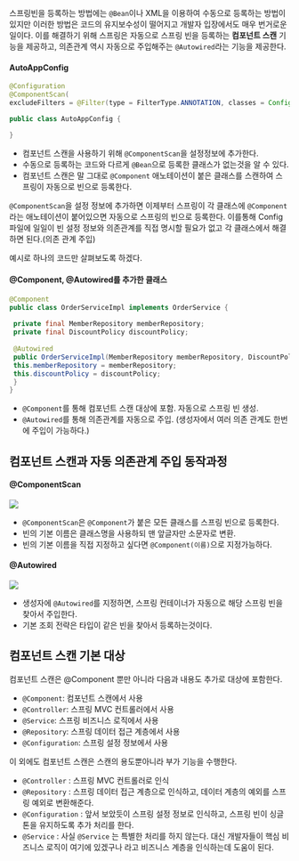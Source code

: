 스프링빈을 등록하는 방법에는 `@Bean`이나 XML을 이용하여 수동으로 등록하는 방법이 있지만 이러한 방법은 코드의 유지보수성이 떨어지고 개발자 입장에서도 매우 번거로운 일이다. 이를 해결하기 위해 스프링은 자동으로 스프링 빈을 등록하는 **컴포넌트 스캔** 기능을 제공하고, 의존관계 역시 자동으로 주입해주는 `@Autowired`라는 기능을 제공한다.

#### AutoAppConfig
```java
@Configuration
@ComponentScan(
excludeFilters = @Filter(type = FilterType.ANNOTATION, classes = Configuration.class))

public class AutoAppConfig {

}
```
- 컴포넌트 스캔을 사용하기 위해 `@ComponentScan`을 설정정보에 추가한다.
- 수동으로 등록하는 코드와 다르게 `@Bean`으로 등록한 클래스가 없는것을 알 수 있다.
- 컴포넌트 스캔은 말 그대로 `@Component` 애노테이션이 붙은 클래스를 스캔하여 스프링이 자동으로 빈으로 등록한다.
 
`@ComponentScan`을 설정 정보에 추가하면 이제부터 스프링이 각 클래스에 `@Component`라는 애노테이션이 붙어있으면 자동으로 스프링의 빈으로 등록한다. 이를통해 Config파일에 일일이 빈 설정 정보와 의존관계를 직접 명시할 필요가 없고 각 클래스에서 해결하면 된다.(의존 관계 주입)

예시로 하나의 코드만 살펴보도록 하겠다.

#### @Component, @Autowired를 추가한 클래스
```java
@Component
public class OrderServiceImpl implements OrderService {
 
 private final MemberRepository memberRepository;
 private final DiscountPolicy discountPolicy;
 
 @Autowired
 public OrderServiceImpl(MemberRepository memberRepository, DiscountPolicy discountPolicy) {
 this.memberRepository = memberRepository;
 this.discountPolicy = discountPolicy;
 }
}
```
- `@Component`를 통해 컴포넌트 스캔 대상에 포함. 자동으로 스프링 빈 생성.
- `@Autowired`를 통해 의존관계를 자동으로 주입. (생성자에서 여러 의존 관계도 한번에 주입이 가능하다.)

## 컴포넌트 스캔과 자동 의존관계 주입 동작과정

#### @ComponentScan

![](https://velog.velcdn.com/images/gwoprk/post/75929ec7-cd3b-4448-9b73-700a0f625ac9/image.png)
- `@ComponentScan`은 `@Component`가 붙은 모든 클래스를 스프링 빈으로 등록한다.
- 빈의 기본 이름은 클래스명을 사용하되 맨 앞글자만 소문자로 변환.
- 빈의 기본 이름을 직접 지정하고 싶다면 `@Component(이름)`으로 지정가능하다.

#### @Autowired
![](https://velog.velcdn.com/images/gwoprk/post/3fcd2e81-b20a-4b6d-977d-81d761187baa/image.png)

- 생성자에 `@Autowired`를 지정하면, 스프링 컨테이너가 자동으로 해당 스프링 빈을 찾아서 주입한다.
- 기본 조회 전략은 타입이 같은 빈을 찾아서 등록하는것이다.

## 컴포넌트 스캔 기본 대상
컴포넌트 스캔은 @Component 뿐만 아니라 다음과 내용도 추가로 대상에 포함한다.
- `@Component`: 컴포넌트 스캔에서 사용
- `@Controller`: 스프링 MVC 컨트롤러에서 사용
- `@Service`: 스프링 비즈니스 로직에서 사용
- `@Repository`: 스프링 데이터 접근 계층에서 사용
- `@Configuration`: 스프링 설정 정보에서 사용

이 외에도 컴포넌트 스캔은 스캔의 용도뿐아니라 부가 기능을 수행한다.
- `@Controller` : 스프링 MVC 컨트롤러로 인식
- `@Repository` : 스프링 데이터 접근 계층으로 인식하고, 데이터 계층의 예외를 스프링 예외로 변환해준다.
- `@Configuration` : 앞서 보았듯이 스프링 설정 정보로 인식하고, 스프링 빈이 싱글톤을 유지하도록 추가 처리를 한다.
- `@Service` : 사실 `@Service` 는 특별한 처리를 하지 않는다. 대신 개발자들이 핵심 비즈니스 로직이 여기에 있겠구나 라고 비즈니스 계층을 인식하는데 도움이 된다.
